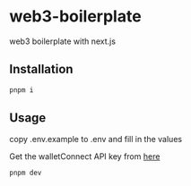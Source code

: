# web3-boilerplate
web3 boilerplate with next.js

## Installation
```bash
pnpm i
```

## Usage
copy .env.example to .env and fill in the values

Get the walletConnect API key from [here](https://cloud.walletconnect.com/sign-in)

```bash
pnpm dev
```